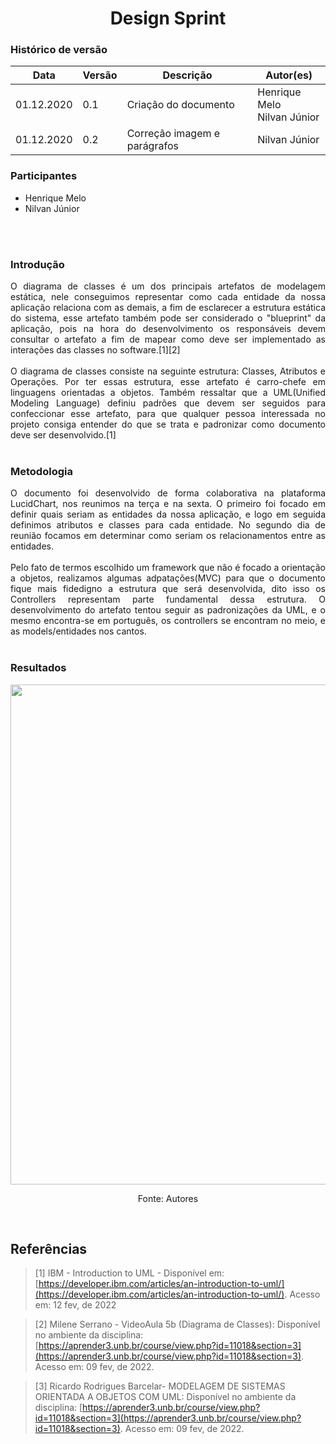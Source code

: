 # <center> Design Sprint


### Histórico de versão<br>

|Data | Versão | Descrição | Autor(es)|
| -- | -- | -- | -- |
| 01.12.2020 | 0.1 | Criação do documento | Henrique Melo <br>Nilvan Júnior|
| 01.12.2020 | 0.2 | Correção imagem e parágrafos | Nilvan Júnior|

### Participantes

* Henrique Melo
* Nilvan Júnior

<br><br>


### Introdução
<div align="justify"> 
    O diagrama de classes é um dos principais artefatos de modelagem estática, nele conseguimos representar como cada entidade da nossa aplicação relaciona com as demais, a fim de esclarecer a estrutura estática do sistema, esse artefato também pode ser considerado o "blueprint" da aplicação, pois na hora do desenvolvimento os responsáveis devem consultar o artefato a fim de mapear como deve ser implementado as interações das classes no software.[1][2]
<br><br>
    O diagrama de classes consiste na seguinte estrutura: Classes, Atributos e Operações. Por ter essas estrutura, esse artefato é carro-chefe em linguagens orientadas a objetos. Também ressaltar que a UML(Unified Modeling Language) definiu padrões que devem ser seguidos para confeccionar esse artefato, para que qualquer pessoa interessada no projeto consiga entender do que se trata e padronizar como documento deve ser desenvolvido.[1]

</div><br>


### Metodologia
<div align="justify"> 
    O documento foi desenvolvido de forma colaborativa na plataforma LucidChart, nos reunimos na terça e na sexta. O primeiro foi focado em definir quais seriam as entidades da nossa aplicação, e logo em seguida definimos atributos e classes para cada entidade. No segundo dia de reunião focamos em determinar como seriam os relacionamentos entre as entidades.
    <br><br>
    Pelo fato de termos escolhido um framework que não é focado a orientação a objetos, realizamos algumas adpatações(MVC) para que o documento fique mais fidedigno a estrutura que será desenvolvida, dito isso os Controllers representam parte fundamental dessa estrutura. O desenvolvimento do artefato tentou seguir as padronizações da UML, e o mesmo encontra-se em português, os controllers se encontram no meio, e as models/entidades nos cantos.
   
</div><br>

### Resultados
<div align="justify">

<p style="text-align: center"><img src="https://i.ibb.co/VgDZdRq/Screenshot-from-2022-02-12-16-08-02.png" width="800px"></p><p style="text-align: center">Fonte: Autores</p>

</div><br>


## Referências

> [1]  IBM - Introduction to UML - Disponível em: [https://developer.ibm.com/articles/an-introduction-to-uml/](https://developer.ibm.com/articles/an-introduction-to-uml/). Acesso em: 12 fev, de 2022

> [2] Milene Serrano - VideoAula 5b (Diagrama de Classes): Disponível no ambiente da disciplina: [https://aprender3.unb.br/course/view.php?id=11018&section=3](https://aprender3.unb.br/course/view.php?id=11018&section=3). Acesso em: 09 fev, de 2022.

> [3] Ricardo Rodrigues Barcelar- MODELAGEM DE SISTEMAS ORIENTADA A OBJETOS COM UML: Disponível no ambiente da disciplina: [https://aprender3.unb.br/course/view.php?id=11018&section=3](https://aprender3.unb.br/course/view.php?id=11018&section=3). Acesso em: 09 fev, de 2022.